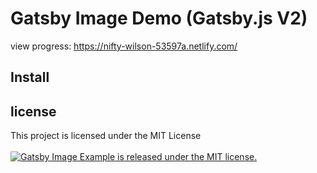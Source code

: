 # Gatsby Image Demo (Gatsby.js V2)
view progress: https://nifty-wilson-53597a.netlify.com/

## Install


## license

This project is licensed under the MIT License <br /> <br />
<a href="https://github.com/keegn/gatsby-image-example/blob/master/LICENSE">
    <img src="https://img.shields.io/badge/license-MIT-blue.svg" alt="Gatsby Image Example is released under the MIT license." /> 
</a>

